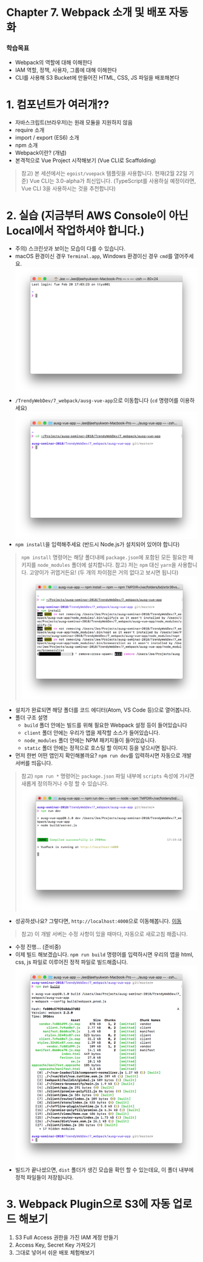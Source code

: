 # Chapter 7. Webpack 소개 및 배포 자동화
### 학습목표
- Webpack의 역할에 대해 이해한다
- IAM 역할, 정책, 사용자, 그룹에 대해 이해한다
- CLI를 사용해 S3 Bucket에 만들어진 HTML, CSS, JS 파일을 배포해본다

# 1. 컴포넌트가 여러개??
  - 자바스크립트(브라우저)는 원래 모듈을 지원하지 않음
  - require 소개
  - import / export (ES6) 소개
  - npm 소개
  - Webpack이란? (개념)
  - 본격적으로 Vue Project 시작해보기 (Vue CLI로 Scaffolding)
  > 참고) 본 세션에서는 `egoist/vuepack` 템플릿을 사용합니다.
  > 현재(2월 22일 기준) Vue CLI는 3.0-alpha가 최신입니다. (TypeScript를 사용하실 예정이라면, Vue CLI 3을 사용하시는 것을 추천합니다)

# 2. 실습 (지금부터 AWS Console이 아닌 Local에서 작업하셔야 합니다.)
- 주의) 스크린샷과 보이는 모습이 다를 수 있습니다.
- macOS 환경이신 경우 `Terminal.app`, Windows 환경이신 경우 `cmd`를 열어주세요.
![스크린샷 1](./images/screenshot-2018-02-20-PM-5.04.20.png)
- `/TrendyWebDev/7_webpack/ausg-vue-app`으로 이동합니다 (`cd` 명령어를 이용하세요)
![스크린샷 2](./images/screenshot-2018-02-20-PM-5.05.25.png)
- `npm install`을 입력해주세요 (반드시 Node.js가 설치되어 있어야 합니다)
> `npm install` 명령어는 해당 폴더내에 `package.json`에 포함된 모든 필요한 패키지를 `node_modules` 폴더에 설치합니다.
> 참고) 저는 `npm` 대신 `yarn`을 사용합니다. 고양이가 귀엽거든요! (두 개의 차이점은 거의 없다고 보시면 됩니다)
![스크린샷 3](./images/screenshot-2018-02-20-PM-5.09.04.png)
- 설치가 완료되면 해당 폴더를 코드 에디터(Atom, VS Code 등)으로 열어봅니다.
- 폴더 구조 설명
  - `build` 폴더 안에는 빌드를 위해 필요한 Webpack 설정 등이 들어있습니다
  - `client` 폴더 안에는 우리가 앱을 제작할 소스가 들어있습니다.
  - `node_modules` 폴더 안에는 NPM 패키지들이 들어있습니다.
  - `static` 폴더 안에는 정적으로 호스팅 할 이미지 등을 넣으시면 됩니다.
- 먼저 한번 어떤 앱인지 확인해볼까요? `npm run dev`를 입력하시면 자동으로 개발 서버를 띄웁니다.
> 참고) `npm run *` 명령어는 `package.json` 파일 내부에 `scripts` 속성에 가시면 새롭게 정의하거나 수정 할 수 있습니다.
![스크린샷 4](./images/screenshot-2018-02-20-PM-5.20.35.png)
- 성공하셨나요? 그렇다면, `http://localhost:4000`으로 이동해봅니다. [이동](http://localhost:4000)
> 참고) 이 개발 서버는 수정 사항이 있을 때마다, 자동으로 새로고침 해줍니다.
- 수정 진행... (준비중)
- 이제 빌드 해보겠습니다. `npm run build` 명령어를 입력하시면 우리의 앱을 html, css, js 파일로 이루어진 정적 파일로 빌드해줍니다.
![스크린샷 5](./images/screenshot-2018-02-20-PM-5.23.16.png)
- 빌드가 끝나셨으면, `dist` 폴더가 생긴 모습을 확인 할 수 있는데요, 이 폴더 내부에 정적 파일들이 저장됩니다.

# 3. Webpack Plugin으로 S3에 자동 업로드 해보기
  1. S3 Full Access 권한을 가진 IAM 계정 만들기
  2. Access Key, Secret Key 가져오기
  3. 그대로 넣어서 쉬운 배포 체험해보기